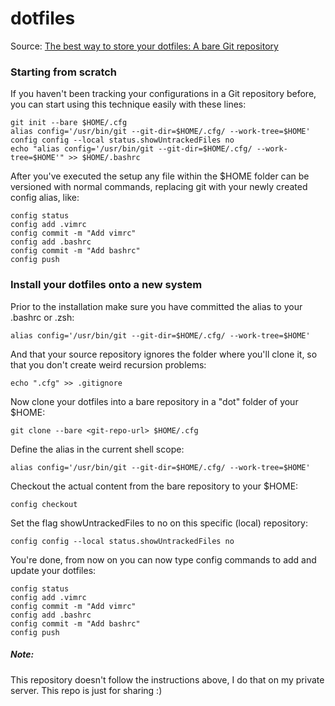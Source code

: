 # dotfiles

Source: [The best way to store your dotfiles: A bare Git repository](https://developer.atlassian.com/blog/2016/02/best-way-to-store-dotfiles-git-bare-repo/)

### Starting from scratch
If you haven't been tracking your configurations in a Git repository before, you can start using this technique easily with these lines:

    git init --bare $HOME/.cfg
    alias config='/usr/bin/git --git-dir=$HOME/.cfg/ --work-tree=$HOME'
    config config --local status.showUntrackedFiles no
    echo "alias config='/usr/bin/git --git-dir=$HOME/.cfg/ --work-tree=$HOME'" >> $HOME/.bashrc
    
After you've executed the setup any file within the $HOME folder can be versioned with normal commands, replacing git with your newly created config alias, like:
    
    config status
    config add .vimrc
    config commit -m "Add vimrc"
    config add .bashrc
    config commit -m "Add bashrc"
    config push
    
### Install your dotfiles onto a new system

Prior to the installation make sure you have committed the alias to your .bashrc or .zsh:
    
    alias config='/usr/bin/git --git-dir=$HOME/.cfg/ --work-tree=$HOME'
    
And that your source repository ignores the folder where you'll clone it, so that you don't create weird recursion problems:

    echo ".cfg" >> .gitignore

Now clone your dotfiles into a bare repository in a "dot" folder of your $HOME:

    git clone --bare <git-repo-url> $HOME/.cfg
    
Define the alias in the current shell scope:

    alias config='/usr/bin/git --git-dir=$HOME/.cfg/ --work-tree=$HOME'
    
Checkout the actual content from the bare repository to your $HOME:
    
    config checkout
    
Set the flag showUntrackedFiles to no on this specific (local) repository:
    
    config config --local status.showUntrackedFiles no
    
You're done, from now on you can now type config commands to add and update your dotfiles:
    
    config status
    config add .vimrc
    config commit -m "Add vimrc"
    config add .bashrc
    config commit -m "Add bashrc"
    config push

##### Note:
This repository doesn't follow the instructions above, I do that on my private server. This repo is just for sharing :)
